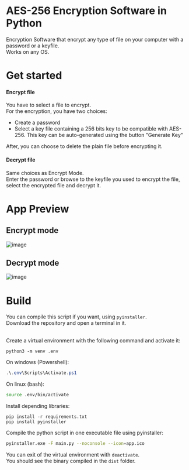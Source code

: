 # AES-256 Encryption Software in Python
Encryption Software that encrypt any type of file on your computer with a password or a keyfile.<br>
Works on any OS.
# Get started
<h4>Encrypt file</h4>
You have to select a file to encrypt. <br>
For the encryption, you have two choices:<br>
<ul>
  <li>Create a password</li>
  <li>Select a key file containing a 256 bits key to be compatible with AES-256. This key can be auto-generated using the button "Generate Key"</li>
</ul>
After, you can choose to delete the plain file before encrypting it.
<h4>Decrypt file</h4>
Same choices as Encrypt Mode.<br>
Enter the password or browse to the keyfile you used to encrypt the file,<br>
select the encrypted file and decrypt it.<br>

# App Preview
## Encrypt mode
![image](https://github.com/user-attachments/assets/489d885c-4176-4bdf-b9cb-b1a9301f47ec)

## Decrypt mode
![image](https://github.com/user-attachments/assets/abd3c92f-9b9c-4b28-9d90-c5696bce81a7)

# Build

You can compile this script if you want, using `pyinstaller`.<br>
Download the repository and open a terminal in it.<br><br>

Create a virtual environment with the following command and activate it:<br>
```shell
python3 -m venv .env
```
On windows (Powershell):
```ps1
.\.env\Scripts\Activate.ps1
```
On linux (bash):
```sh
source .env/bin/activate
```

Install depending libraries:<br>
```shell
pip install -r requirements.txt
pip install pyinstaller
```

Compile the python script in one executable file using pyinstaller:
```sh
pyinstaller.exe -F main.py --noconsole --icon=app.ico
```
You can exit of the virtual environment with `deactivate`.<br>
You should see the binary compiled in the `dist` folder.
